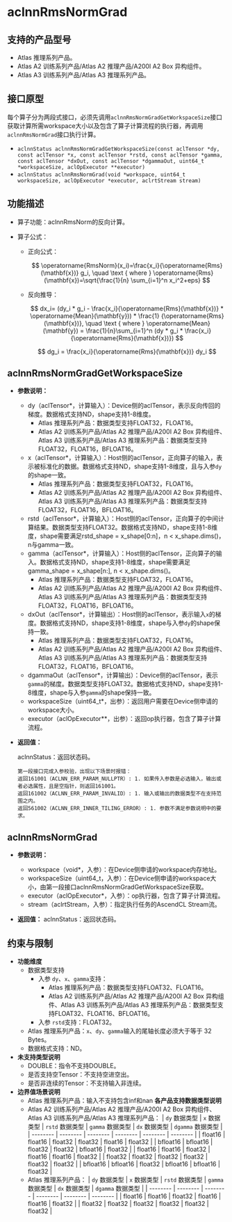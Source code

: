 # aclnnRmsNormGrad

## 支持的产品型号

- Atlas 推理系列产品。
- Atlas A2 训练系列产品/Atlas A2 推理产品/A200I A2 Box 异构组件。
- Atlas A3 训练系列产品/Atlas A3 推理系列产品。

## 接口原型
每个算子分为两段式接口，必须先调用`aclnnRmsNormGradGetWorkspaceSize`接口获取计算所需workspace大小以及包含了算子计算流程的执行器，再调用`aclnnRmsNormGrad`接口执行计算。

- `aclnnStatus aclnnRmsNormGradGetWorkspaceSize(const aclTensor *dy, const aclTensor *x, const aclTensor *rstd, const aclTensor *gamma, const aclTensor *dxOut, const aclTensor *dgammaOut, uint64_t *workspaceSize, aclOpExecutor **executor)`
- `aclnnStatus aclnnRmsNormGrad(void *workspace, uint64_t workspaceSize, aclOpExecutor *executor, aclrtStream stream)`

## 功能描述

* 算子功能：aclnnRmsNorm的反向计算。
* 算子公式：

  - 正向公式：

    $$
    \operatorname{RmsNorm}(x_i)=\frac{x_i}{\operatorname{Rms}(\mathbf{x})} g_i, \quad \text { where } \operatorname{Rms}(\mathbf{x})=\sqrt{\frac{1}{n} \sum_{i=1}^n x_i^2+eps}
    $$

  - 反向推导：

    $$
    dx_i= (dy_i * g_i - \frac{x_i}{\operatorname{Rms}(\mathbf{x})} * \operatorname{Mean}(\mathbf{y})) * \frac{1} {\operatorname{Rms}(\mathbf{x})},  \quad \text { where } \operatorname{Mean}(\mathbf{y}) = \frac{1}{n}\sum_{i=1}^n (dy * g_i * \frac{x_i}{\operatorname{Rms}(\mathbf{x})})
    $$

    $$
    dg_i = \frac{x_i}{\operatorname{Rms}(\mathbf{x})} dy_i
    $$

## aclnnRmsNormGradGetWorkspaceSize
- **参数说明：**
  - dy（aclTensor\*，计算输入）：Device侧的aclTensor，表示反向传回的梯度。数据格式支持ND，shape支持1-8维度。
    - Atlas 推理系列产品：数据类型支持FLOAT32，FLOAT16。
    - Atlas A2 训练系列产品/Atlas A2 推理产品/A200I A2 Box 异构组件、Atlas A3 训练系列产品/Atlas A3 推理系列产品：数据类型支持FLOAT32，FLOAT16，BFLOAT16。
  - x（aclTensor\*，计算输入）：Host侧的aclTensor，正向算子的输入，表示被标准化的数据。数据格式支持ND，shape支持1-8维度，且与入参`dy`的shape一致。
    - Atlas 推理系列产品：数据类型支持FLOAT32，FLOAT16。
    - Atlas A2 训练系列产品/Atlas A2 推理产品/A200I A2 Box 异构组件、Atlas A3 训练系列产品/Atlas A3 推理系列产品：数据类型支持FLOAT32，FLOAT16，BFLOAT16。
  - rstd（aclTensor\*，计算输入）：Host侧的aclTensor，正向算子的中间计算结果。数据类型支持FLOAT32。数据格式支持ND，shape支持1-8维度，shape需要满足rstd_shape = x_shape\[0:n\]，n < x_shape.dims()，n与gamma一致。
  - gamma（aclTensor\*，计算输入）：Host侧的aclTensor，正向算子的输入。数据格式支持ND，shape支持1-8维度，shape需要满足gamma_shape = x_shape\[n:\], n < x_shape.dims()。
    - Atlas 推理系列产品：数据类型支持FLOAT32，FLOAT16。
    - Atlas A2 训练系列产品/Atlas A2 推理产品/A200I A2 Box 异构组件、Atlas A3 训练系列产品/Atlas A3 推理系列产品：数据类型支持FLOAT32，FLOAT16，BFLOAT16。
  - dxOut（aclTensor\*，计算输出）：Host侧的aclTensor，表示输入`x`的梯度。数据格式支持ND，shape支持1-8维度，shape与入参`dy`的shape保持一致。
    - Atlas 推理系列产品：数据类型支持FLOAT32，FLOAT16。
    - Atlas A2 训练系列产品/Atlas A2 推理产品/A200I A2 Box 异构组件、Atlas A3 训练系列产品/Atlas A3 推理系列产品：数据类型支持FLOAT32，FLOAT16，BFLOAT16。
  - dgammaOut（aclTensor\*，计算输出）：Device侧的aclTensor，表示`gamma`的梯度。数据类型支持FLOAT32。数据格式支持ND，shape支持1-8维度，shape与入参`gamma`的shape保持一致。
  - workspaceSize（uint64\_t\*，出参）：返回用户需要在Device侧申请的workspace大小。
  - executor（aclOpExecutor\*\*，出参）：返回op执行器，包含了算子计算流程。

- **返回值：**

  aclnnStatus：返回状态码。

  ```
  第一段接口完成入参校验，出现以下场景时报错：
  返回161001（ACLNN_ERR_PARAM_NULLPTR）: 1. 如果传入参数是必选输入，输出或者必选属性，且是空指针，则返回161001。
  返回161002（ACLNN_ERR_PARAM_INVALID）: 1. 输入或输出的数据类型不在支持范围之内。
  返回561002（ACLNN_ERR_INNER_TILING_ERROR）: 1. 参数不满足参数说明中的要求。
  ```

## aclnnRmsNormGrad
- **参数说明：**

  - workspace（void\*，入参）：在Device侧申请的workspace内存地址。
  - workspaceSize（uint64\_t，入参）：在Device侧申请的workspace大小，由第一段接口aclnnRmsNormGradGetWorkspaceSize获取。
  - executor（aclOpExecutor\*，入参）：op执行器，包含了算子计算流程。
  - stream（aclrtStream，入参）：指定执行任务的AscendCL Stream流。

- **返回值：**
  aclnnStatus：返回状态码。

## 约束与限制
- **功能维度**
  - 数据类型支持
    - 入参 `dy`、`x`、`gamma`支持：
      - Atlas 推理系列产品：数据类型支持FLOAT32、FLOAT16。
      - Atlas A2 训练系列产品/Atlas A2 推理产品/A200I A2 Box 异构组件、Atlas A3 训练系列产品/Atlas A3 推理系列产品：数据类型支持FLOAT32、FLOAT16、BFLOAT16。
    - 入参 `rstd`支持：FLOAT32。
  - Atlas 推理系列产品：`x`、`dy`、`gamma`输入的尾轴长度必须大于等于 32 Bytes。
  - 数据格式支持：ND。
- **未支持类型说明**
  - DOUBLE：指令不支持DOUBLE。
  - 是否支持空Tensor：不支持空进空出。
  - 是否非连续的Tensor：不支持输入非连续。
- **边界值场景说明**
  - Atlas 推理系列产品：输入不支持包含inf和nan
  **各产品支持数据类型说明**
  - Atlas A2 训练系列产品/Atlas A2 推理产品/A200I A2 Box 异构组件、Atlas A3 训练系列产品/Atlas A3 推理系列产品：
    | `dy` 数据类型 | `x` 数据类型 | `rstd` 数据类型 | `gamma` 数据类型 | `dx` 数据类型 | `dgamma` 数据类型 |
    | -------- | -------- | -------- | -------- | -------- | -------- |
    | float16  | float16  | float32  | float32  | float16  | float32  |
    | bfloat16 | bfloat16 | float32  | float32  | bfloat16 | float32  |
    | float16  | float16  | float32  | float16  | float16  | float32  |
    | float32  | float32  | float32  | float32  | float32  | float32  |
    | bfloat16 | bfloat16 | float32  | bfloat16 | bfloat16 | float32  |
  - Atlas 推理系列产品：
    | `dy` 数据类型 | `x` 数据类型 | `rstd` 数据类型 | `gamma` 数据类型 | `dx` 数据类型 | `dgamma` 数据类型 |
    | -------- | -------- | -------- | -------- | -------- | -------- |
    | float16  | float16  | float32  | float16  | float16  | float32  |
    | float32  | float32  | float32  | float32  | float32  | float32  |
